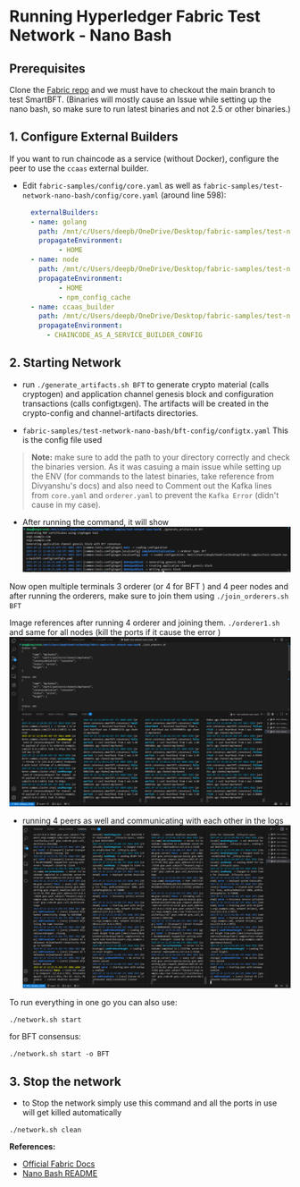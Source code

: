 # Running Hyperledger Fabric Test Network - Nano Bash

## Prerequisites

Clone the [Fabric repo](https://github.com/BDLS-bft/fabric) and we must have to checkout the main branch to test SmartBFT. (Binaries will mostly cause an Issue while setting up the nano bash, so make sure to run latest binaries and not 2.5 or other binaries.)  


## 1. Configure External Builders

If you want to run chaincode as a service (without Docker), configure the peer to use the `ccaas` external builder.

- Edit `fabric-samples/config/core.yaml` as well as `fabric-samples/test-network-nano-bash/config/core.yaml` (around line 598):
  ```yaml
    externalBuilders:
    - name: golang
      path: /mnt/c/Users/deepb/OneDrive/Desktop/fabric-samples/test-network-nano-bash/external_builders/golang
      propagateEnvironment:
           - HOME   
    - name: node
      path: /mnt/c/Users/deepb/OneDrive/Desktop/fabric-samples/test-network-nano-bash/external_builders/node
      propagateEnvironment:
           - HOME
           - npm_config_cache
    - name: ccaas_builder
      path: /mnt/c/Users/deepb/OneDrive/Desktop/fabric-samples/test-network-nano-bash/builders/ccaas
      propagateEnvironment:
        - CHAINCODE_AS_A_SERVICE_BUILDER_CONFIG
  ```


## 2. Starting Network

-  run `./generate_artifacts.sh BFT` to generate crypto material (calls cryptogen) and application channel genesis block and configuration transactions (calls configtxgen). The artifacts will be created in the crypto-config and channel-artifacts directories.

- `fabric-samples/test-network-nano-bash/bft-config/configtx.yaml` This is the config file used


> **Note:** make sure to add the path to your directory correctly and check the binaries version. As it was casuing a main issue while setting up the ENV (for commands to the latest binaries, take reference from Divyanshu's docs) and also need to Comment out the Kafka lines from `core.yaml` and `orderer.yaml` to prevent the `Kafka Error` (didn't cause in my case).

- After running the command, it will show 
![alt text]({10657C7D-8449-4A30-8C1F-8A3446CB5623}.png)



Now open multiple terminals 3 orderer (or 4 for BFT ) and 4 peer nodes and after running the orderers, make sure to join them using `./join_orderers.sh BFT`

Image references after running 4 orderer and joining them. `./orderer1.sh` and same for all nodes (kill the ports if it cause the error )
![alt text]({5252F1C2-DDFD-4434-A597-DFC3DC232ABD}.png)

- running 4 peers as well and communicating with each other in the logs
![alt text]({7009B8B2-1681-4D38-8335-6C41F0943534}.png)

To run everything in one go you can also use:

```
./network.sh start
```
for BFT consensus:
```
./network.sh start -o BFT
```

## 3. Stop the network 

- to Stop the network simply use this command and all the ports in use will get killed automatically 

```
./network.sh clean
```



**References:**
- [Official Fabric Docs](https://hyperledger-fabric.readthedocs.io/en/latest/)
- [Nano Bash README](../fabric-samples/test-network-nano-bash/README.md)
